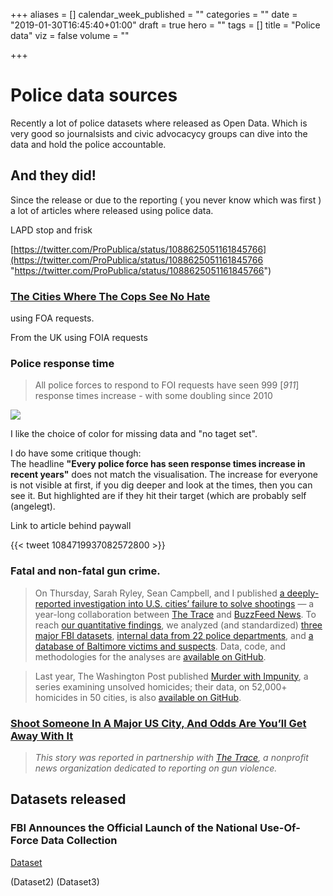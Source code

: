 +++
aliases = []
calendar_week_published = ""
categories = ""
date = "2019-01-30T16:45:40+01:00"
draft = true
hero = ""
tags = []
title = "Police data"
viz = false
volume = ""

+++
# Police data sources

Recently a lot of police datasets where released as Open Data. Which is very good so journalsists and civic advocacycy groups can dive into the data and hold the police accountable.

## And they did!

Since the release or due to the reporting ( you never know which was first ) a lot of articles where released using police data.

LAPD stop and frisk

 [https://twitter.com/ProPublica/status/1088625051161845766](https://twitter.com/ProPublica/status/1088625051161845766 "https://twitter.com/ProPublica/status/1088625051161845766")

### [The Cities Where The Cops See No Hate](https://www.buzzfeednews.com/article/peteraldhous/hate-crimes-miami-police-irving-syracuse)

using FOA requests.

From the UK using FOIA requests

### Police response time

> All police forces to respond to FOI requests have seen 999 \[_911_\] response times increase - with some doubling since 2010

![](https://pbs.twimg.com/media/Dw2yaPsX4AAbNGX?format=jpg&name=large)

I like the choice of color for missing data and "no taget set". 

I do have some critique though:  
The headline **"Every police force has seen response times increase in recent years"** does not match the visualisation. The increase for everyone is not visible at first, if you dig deeper and look at the times, then you can see it. But highlighted are if they hit their target (which are probably self (angelegt). 

Link to article behind paywall

{{< tweet 1084719937082572800 >}}

### **Fatal and non-fatal gun crime.** 

> On Thursday, Sarah Ryley, Sean Campbell, and I published [a deeply-reported investigation into U.S. cities’ failure to solve shootings](http://mail01.tinyletterapp.com/data-is-plural/data-is-plural-2019-01-30-edition/13579937-www.buzzfeednews.com/article/sarahryley/police-unsolved-shootings?c=2ac11ac4-b7f1-4897-b37a-987161fbd027) — a year-long collaboration between [The Trace](http://mail01.tinyletterapp.com/data-is-plural/data-is-plural-2019-01-30-edition/13579941-www.thetrace.org/?c=2ac11ac4-b7f1-4897-b37a-987161fbd027) and [BuzzFeed News](http://mail01.tinyletterapp.com/data-is-plural/data-is-plural-2019-01-30-edition/13579945-www.buzzfeednews.com/?c=2ac11ac4-b7f1-4897-b37a-987161fbd027). To reach [our quantitative findings](http://mail01.tinyletterapp.com/data-is-plural/data-is-plural-2019-01-30-edition/13579949-www.buzzfeednews.com/article/sarahryley/5-things-to-know-about-cities-failure-to-arrest-shooters?c=2ac11ac4-b7f1-4897-b37a-987161fbd027), we analyzed (and standardized) [three major FBI datasets](http://mail01.tinyletterapp.com/data-is-plural/data-is-plural-2019-01-30-edition/13579953-github.com/the-trace-and-buzzfeed-news/federal-crime-data-analysis?c=2ac11ac4-b7f1-4897-b37a-987161fbd027), [internal data from 22 police departments](http://mail01.tinyletterapp.com/data-is-plural/data-is-plural-2019-01-30-edition/13579957-github.com/the-trace-and-buzzfeed-news/local-police-data-analysis?c=2ac11ac4-b7f1-4897-b37a-987161fbd027), and [a database of Baltimore victims and suspects](http://mail01.tinyletterapp.com/data-is-plural/data-is-plural-2019-01-30-edition/13579961-github.com/the-trace-and-buzzfeed-news/baltimore-shootings-analysis?c=2ac11ac4-b7f1-4897-b37a-987161fbd027). Data, code, and methodologies for the analyses are [available on GitHub](http://mail01.tinyletterapp.com/data-is-plural/data-is-plural-2019-01-30-edition/13579965-github.com/the-trace-and-buzzfeed-news/introduction?c=2ac11ac4-b7f1-4897-b37a-987161fbd027). 

> Last year, The Washington Post published [Murder with Impunity](http://mail01.tinyletterapp.com/data-is-plural/data-is-plural-2019-01-30-edition/13579969-www.washingtonpost.com/graphics/2018/investigations/where-murders-go-unsolved/?c=2ac11ac4-b7f1-4897-b37a-987161fbd027), a series examining unsolved homicides; their data, on 52,000+ homicides in 50 cities, is also [available on GitHub](http://mail01.tinyletterapp.com/data-is-plural/data-is-plural-2019-01-30-edition/13579973-github.com/washingtonpost/data-homicides?c=2ac11ac4-b7f1-4897-b37a-987161fbd027).

### [Shoot Someone In A Major US City, And Odds Are You’ll Get Away With It](https://www.buzzfeednews.com/article/sarahryley/police-unsolved-shootings)

> _This story was reported in partnership with_ [_The Trace_](https://www.thetrace.org/features/murder-solve-rate-gun-violence-baltimore-shootings)_, a nonprofit news organization dedicated to reporting on gun violence._

## Datasets released

### FBI Announces the Official Launch of the National Use-Of-Force Data Collection

[Dataset ](https://www.fbi.gov/services/cjis/ucr/use-of-force)

(Dataset2) (Dataset3)
